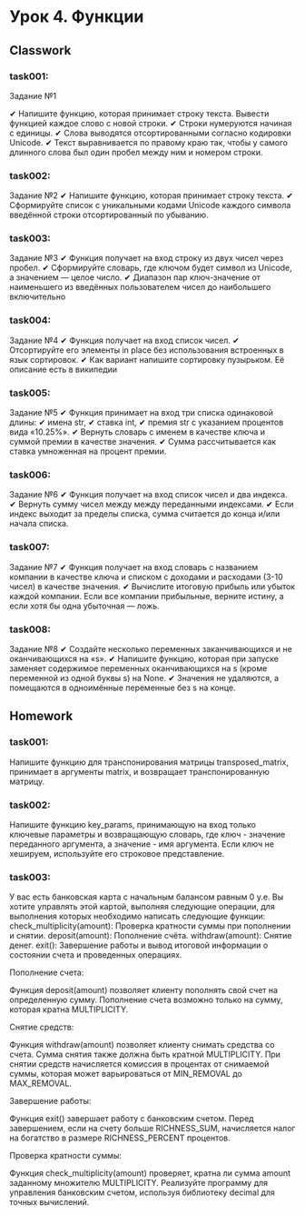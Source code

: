 # Урок 4. Функции

## Classwork

### task001:

Задание №1

✔ Напишите функцию, которая принимает строку текста.
Вывести функцией каждое слово с новой строки.
✔ Строки нумеруются начиная с единицы.
✔ Слова выводятся отсортированными согласно кодировки Unicode.
✔ Текст выравнивается по правому краю так, чтобы у самого
длинного слова был один пробел между ним и номером строки.

### task002:

Задание №2
✔ Напишите функцию, которая принимает строку текста.
✔ Сформируйте список с уникальными кодами Unicode каждого
символа введённой строки отсортированный по убыванию.

### task003:

Задание №3
✔ Функция получает на вход строку из двух чисел через пробел.
✔ Сформируйте словарь, где ключом будет
символ из Unicode, а значением — целое число.
✔ Диапазон пар ключ-значение от наименьшего из введённых
пользователем чисел до наибольшего включительно

### task004:

Задание №4
✔ Функция получает на вход список чисел.
✔ Отсортируйте его элементы in place без использования
встроенных в язык сортировок.
✔ Как вариант напишите сортировку пузырьком.
Её описание есть в википедии

### task005:

Задание №5
✔ Функция принимает на вход три списка одинаковой длины:
✔ имена str,
✔ ставка int,
✔ премия str с указанием процентов вида «10.25%».
✔ Вернуть словарь с именем в качестве ключа и суммой
премии в качестве значения.
✔ Сумма рассчитывается как ставка умноженная на процент премии.

### task006:

Задание №6
✔ Функция получает на вход список чисел и два индекса.
✔ Вернуть сумму чисел между между переданными индексами.
✔ Если индекс выходит за пределы списка, сумма считается
до конца и/или начала списка.

### task007:

Задание №7
✔ Функция получает на вход словарь с названием компании в качестве ключа
и списком с доходами и расходами (3-10 чисел) в качестве значения.
✔ Вычислите итоговую прибыль или убыток каждой компании. Если все компании
прибыльные, верните истину, а если хотя бы одна убыточная — ложь.

### task008:

Задание №8
✔ Создайте несколько переменных заканчивающихся и не оканчивающихся на «s».
✔ Напишите функцию, которая при запуске заменяет содержимое переменных
оканчивающихся на s (кроме переменной из одной буквы s) на None.
✔ Значения не удаляются, а помещаются в одноимённые переменные без s на конце.

## Homework

### task001:

Напишите функцию для транспонирования матрицы transposed_matrix, принимает в аргументы matrix,
и возвращает транспонированную матрицу.

### task002:

Напишите функцию key_params, принимающую на вход только ключевые параметры и возвращающую словарь,
где ключ - значение переданного аргумента, а значение - имя аргумента.
Если ключ не хешируем, используйте его строковое представление.

### task003:

У вас есть банковская карта с начальным балансом равным 0 у.е. Вы хотите управлять этой картой,
выполняя следующие операции, для выполнения которых необходимо написать следующие функции:
check_multiplicity(amount): Проверка кратности суммы при пополнении и снятии.
deposit(amount): Пополнение счёта.
withdraw(amount): Снятие денег.
exit(): Завершение работы и вывод итоговой информации о состоянии счета и проведенных операциях.

Пополнение счета:

Функция deposit(amount) позволяет клиенту пополнять свой счет на определенную сумму. Пополнение 
счета возможно только на сумму, которая кратна MULTIPLICITY.

Снятие средств:

Функция withdraw(amount) позволяет клиенту снимать средства со счета. Сумма снятия также должна 
быть кратной MULTIPLICITY. При снятии средств начисляется комиссия в процентах от снимаемой суммы, 
которая может варьироваться от MIN_REMOVAL до MAX_REMOVAL.

Завершение работы:

Функция exit() завершает работу с банковским счетом. Перед завершением, если на счету больше RICHNESS_SUM, 
начисляется налог на богатство в размере RICHNESS_PERCENT процентов.

Проверка кратности суммы:

Функция check_multiplicity(amount) проверяет, кратна ли сумма amount заданному множителю MULTIPLICITY. 
Реализуйте программу для управления банковским счетом, используя библиотеку decimal для точных вычислений.